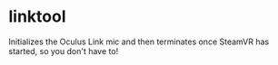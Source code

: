 # linktool
Initializes the Oculus Link mic and then terminates once SteamVR has started, so you don't have to!
